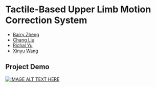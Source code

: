 # Tactile-Based Upper Limb Motion Correction System

- [Barry Zheng](https://github.com/wxzheng25)
- [Chang Liu](https://github.com/fluencycy)
- [Richal Yu](https://github.com/Richal13Yu)
- [Xinyu Wang](https://github.com/wxy02111)

## Project Demo

</object>[![IMAGE ALT TEXT HERE](https://img.youtube.com/vi/wX_SBOqtOxI/0.jpg)](https://www.youtube.com/watch?v=wX_SBOqtOxI)


